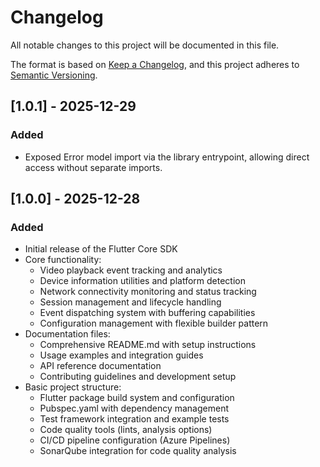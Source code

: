 # Changelog

All notable changes to this project will be documented in this file.

The format is based on [Keep a Changelog](https://keepachangelog.com/en/1.0.0/),
and this project adheres to [Semantic Versioning](https://semver.org/spec/v2.0.0.html).

## [1.0.1] - 2025-12-29

### Added
- Exposed Error model import via the library entrypoint, allowing direct access without separate imports.


## [1.0.0] - 2025-12-28

### Added
- Initial release of the Flutter Core SDK
- Core functionality:
  - Video playback event tracking and analytics
  - Device information utilities and platform detection
  - Network connectivity monitoring and status tracking
  - Session management and lifecycle handling
  - Event dispatching system with buffering capabilities
  - Configuration management with flexible builder pattern
- Documentation files:
  - Comprehensive README.md with setup instructions
  - Usage examples and integration guides
  - API reference documentation
  - Contributing guidelines and development setup
- Basic project structure:
  - Flutter package build system and configuration
  - Pubspec.yaml with dependency management
  - Test framework integration and example tests
  - Code quality tools (lints, analysis options)
  - CI/CD pipeline configuration (Azure Pipelines)
  - SonarQube integration for code quality analysis
